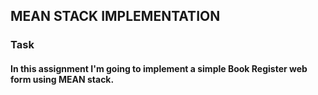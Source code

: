 ## MEAN STACK IMPLEMENTATION
### Task
#### In this assignment I'm going to implement a simple Book Register web form using MEAN stack.

